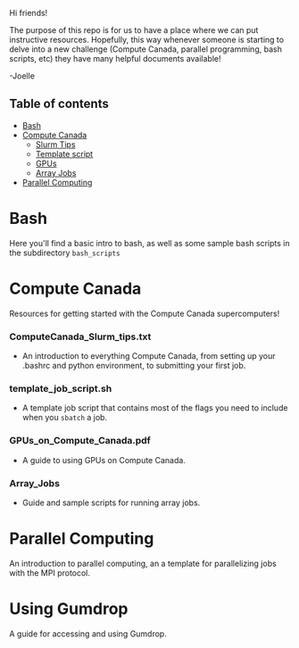 Hi friends! 

The purpose of this repo is for us to have a place where we can put instructive resources. Hopefully, this way whenever someone is starting to delve into a new challenge (Compute Canada, parallel programming, bash scripts, etc) they have many helpful documents available! 

-Joelle

## **Table of contents** 

- [Bash](#bash)
- [Compute Canada](#compute-canada)
    * [Slurm Tips](#ComputeCanada_Slurm_tips.txt)
    * [Template script](#template_job_script.sh)
    * [GPUs](#GPUs_on_Compute_Canada.pdf)
    * [Array Jobs](#array_jobs)
- [Parallel Computing](#parallel-computing)

# Bash

Here you'll find a basic intro to bash, as well as some sample bash scripts in the subdirectory 
`bash_scripts`

# Compute Canada

Resources for getting started with the Compute Canada supercomputers!

### ComputeCanada_Slurm_tips.txt

- An introduction to everything Compute Canada, from setting up your .bashrc and python environment, to submitting your first job.

### template_job_script.sh

- A template job script that contains most of the flags you need to include when you `sbatch` a job. 

### GPUs_on_Compute_Canada.pdf

- A guide to using GPUs on Compute Canada. 

### Array_Jobs

- Guide and sample scripts for running array jobs. 

# Parallel Computing

An introduction to parallel computing, an a template for parallelizing jobs with the MPI protocol. 

# Using Gumdrop

A guide for accessing and using Gumdrop. 